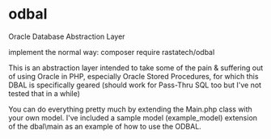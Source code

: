 # odbal
Oracle Database Abstraction Layer

implement the normal way:
  composer require rastatech/odbal

This is an abstraction layer intended to take some of the pain & suffering out of using Oracle in PHP, especially Oracle Stored Procedures, for which this DBAL is specifically geared (should work for Pass-Thru SQL too but I've not tested that in a while)

You can do everything pretty much by extending the Main.php class with your own model. I've included a sample model (example_model) extension of the dbal\main as an example of how to use the ODBAL. 
